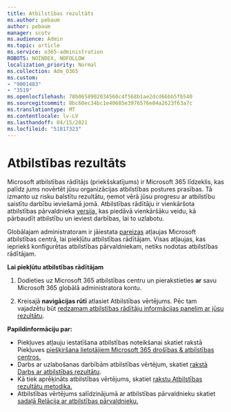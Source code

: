 ```yaml
---
title: Atbilstības rezultāts
ms.author: pebaum
author: pebaum
manager: scotv
ms.audience: Admin
ms.topic: article
ms.service: o365-administration
ROBOTS: NOINDEX, NOFOLLOW
localization_priority: Normal
ms.collection: Adm_O365
ms.custom:
- "9001483"
- "3519"
ms.openlocfilehash: 78b0658902034560c4f568b1ae2dcd66bb5fb540
ms.sourcegitcommit: 8bc60ec34bc1e40685e3976576e04a2623f63a7c
ms.translationtype: MT
ms.contentlocale: lv-LV
ms.lasthandoff: 04/15/2021
ms.locfileid: "51817323"
---
```

# <a name="compliance-score"></a>Atbilstības rezultāts

Microsoft atbilstības rādītājs (priekšskatījums) ir Microsoft 365 līdzeklis, kas palīdz jums novērtēt jūsu organizācijas atbilstības postures prasības. Tā izmanto uz risku balstītu rezultātu, ņemot vērā jūsu progresu ar atbilstību saistītu darbību ieviešamā jomā.   Atbilstības rādītāju ir vienkāršota atbilstības pārvaldnieka [versija,](https://docs.microsoft.com/microsoft-365/compliance/compliance-manager-overview) kas piedāvā vienkāršāku veidu, kā pārbaudīt atbilstību un ieviest darbības, lai to uzlabotu. 

Globālajam administratoram ir jāiestata [pareizas](https://docs.microsoft.com/microsoft-365/security/office-365-security/permissions-in-the-security-and-compliance-center) atļaujas Microsoft atbilstības centrā, lai piekļūtu atbilstības rādītājam.  Visas atļaujas, kas iepriekš konfigurētas atbilstības pārvaldniekam, netiks nodotas atbilstības rādītājam.

**Lai piekļūtu atbilstības rādītājam**

1. Dodieties uz Microsoft 365 atbilstības centru un pierakstieties **ar** savu Microsoft 365 globālā administratora kontu.

2. Kreisajā **navigācijas rūtī** atlasiet Atbilstības vērtējums. Pēc tam vajadzētu būt [redzamam atbilstības rādītāju informācijas panelim ar jūsu rezultātu](https://docs.microsoft.com/microsoft-365/compliance/compliance-score-setup#understand-the-compliance-score-dashboard).
 

**Papildinformāciju par:**

- Piekļuves atļauju iestatīšana atbilstības noteikšanai skatiet rakstā Piekļuves [piešķiršana lietotājiem Microsoft 365 drošības & atbilstības centros.](https://docs.microsoft.com/microsoft-365/security/office-365-security/grant-access-to-the-security-and-compliance-center)
- Darbs ar uzlabošanas darbībām atbilstības vērtējum, skatiet  [rakstā Darbs ar atbilstības rezultātu](https://docs.microsoft.com/microsoft-365/compliance/working-with-compliance-score).
- Kā tiek aprēķināts atbilstības vērtējums, skatiet [rakstu Atbilstības rezultātu metodika.](https://docs.microsoft.com/microsoft-365/compliance/compliance-score-methodology)
- Atbilstības vērtējums salīdzinājumā ar atbilstības pārvaldnieku skatiet [sadaļā Relācija ar atbilstības pārvaldnieku.](https://docs.microsoft.com/microsoft-365/compliance/compliance-score#relationship-to-compliance-manager)

